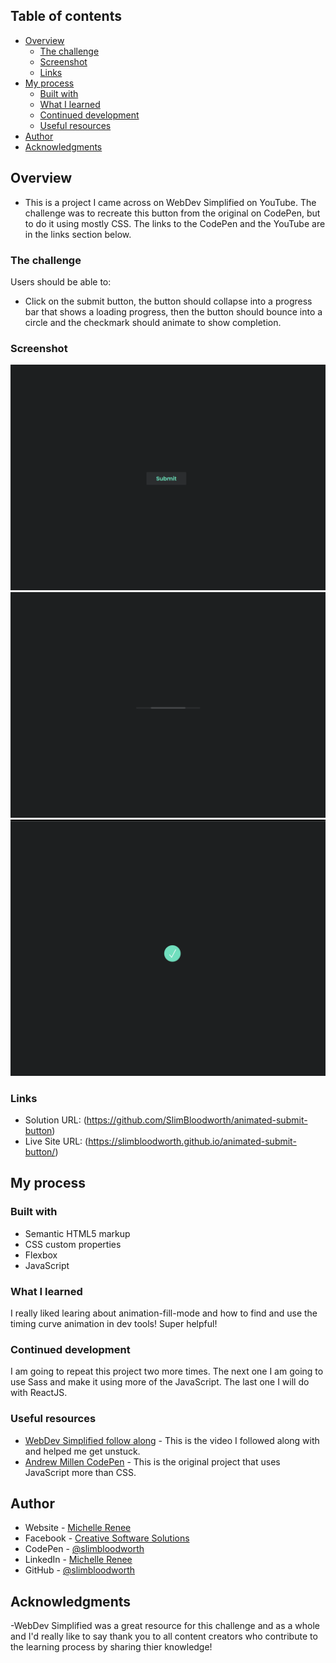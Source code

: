 
## Table of contents

- [Overview](#overview)
  - [The challenge](#the-challenge)
  - [Screenshot](#screenshot)
  - [Links](#links)
- [My process](#my-process)
  - [Built with](#built-with)
  - [What I learned](#what-i-learned)
  - [Continued development](#continued-development)
  - [Useful resources](#useful-resources)
- [Author](#author)
- [Acknowledgments](#acknowledgments)


## Overview
- This is a project I came across on WebDev Simplified on YouTube. The challenge was to recreate this button from the original on CodePen, but to do it using mostly CSS. The links to the CodePen and the YouTube are in the links section below.

### The challenge

Users should be able to:

- Click on the submit button, the button should collapse into a progress bar that shows a loading progress, then the button should bounce into a circle and the checkmark should animate to show completion.


### Screenshot

![](img/start-img.png)
![](img/progress-bar.png)
![](img/completed-img.png)



### Links

- Solution URL: (https://github.com/SlimBloodworth/animated-submit-button)
- Live Site URL: (https://slimbloodworth.github.io/animated-submit-button/)

## My process

### Built with

- Semantic HTML5 markup
- CSS custom properties
- Flexbox
- JavaScript


### What I learned

I really liked learing about animation-fill-mode and how to find and use the timing curve animation in dev tools! Super helpful!

### Continued development

I am going to repeat this project two more times. The next one I am going to use Sass and make it using more of the JavaScript. The last one I will do with ReactJS.



### Useful resources

- [WebDev Simplified follow along](https://www.youtube.com/watch?v=RDLg-p6PdTA&list=PLWRlt24r8gTrkad4acuLMu10YoIEEc0CB&index=24&t=17s) - This is the video I followed along with and helped me get unstuck.
- [Andrew Millen CodePen](https://codepen.io/andrewmillen/pen/MoKLob) - This is the original project that uses JavaScript more than CSS.


## Author

- Website - [Michelle Renee](https://slimbloodworth.editorx.io/portfolio)
- Facebook - [Creative Software Solutions](https://www.facebook.com/profile.php?id=100073842390690)
- CodePen - [@slimbloodworth](https://codepen.io/slimbloodworth)
- LinkedIn - [Michelle Renee](https://www.linkedin.com/in/michelle-renee-99b455187/)
- GitHub - [@slimbloodworth](https://github.com/SlimBloodworth)

## Acknowledgments

-WebDev Simplified was a great resource for this challenge and as a whole and I'd really like to say thank you to all content creators who contribute to the learning process by sharing thier knowledge!

